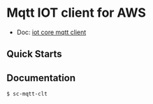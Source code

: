# Mqtt IOT client for AWS



- Doc: [iot core mqtt client](https://https://goconfluence.enedis.fr/display/TEC/IaC+devinno-pocs+et+aws+iot-core)


## Quick Starts


## Documentation

```console
$ sc-mqtt-clt

```